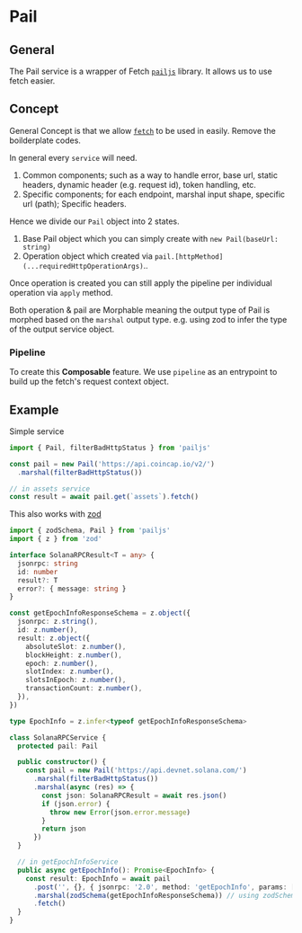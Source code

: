 # Pail

## General 

The Pail service is a wrapper of Fetch [`pailjs`](https://github.com/peatiscoding/pailjs) library. It allows us to use fetch easier.

## Concept

General Concept is that we allow [`fetch`](https://nodejs.org/en/blog/announcements/v18-release-announce) to be used in easily. Remove
the boilderplate codes.

In general every `service` will need.

1. Common components; such as a way to handle error, base url, static headers, dynamic header (e.g. request id), token handling, etc.
2. Specific components; for each endpoint, marshal input shape, specific url (path); Specific headers.

Hence we divide our `Pail` object into 2 states.

1. Base Pail object which you can simply create with `new Pail(baseUrl: string)`
1. Operation object which created via `pail.[httpMethod](...requiredHttpOperationArgs)`..

Once operation is created you can still apply the pipeline per individual operation via `apply` method.

Both operation & pail are Morphable meaning the output type of Pail is morphed based on the `marshal` output type. e.g. using zod to infer the type of the output service object.

### Pipeline

To create this **Composable** feature. We use `pipeline` as an entrypoint to build up the fetch's request context object.

## Example

Simple service

```ts
import { Pail, filterBadHttpStatus } from 'pailjs'

const pail = new Pail('https://api.coincap.io/v2/')
  .marshal(filterBadHttpStatus())

// in assets service
const result = await pail.get(`assets`).fetch()
```

This also works with [zod](https://zod.dev/)

```ts
import { zodSchema, Pail } from 'pailjs'
import { z } from 'zod'

interface SolanaRPCResult<T = any> {
  jsonrpc: string
  id: number
  result?: T
  error?: { message: string }
}

const getEpochInfoResponseSchema = z.object({
  jsonrpc: z.string(),
  id: z.number(),
  result: z.object({
    absoluteSlot: z.number(),
    blockHeight: z.number(),
    epoch: z.number(),
    slotIndex: z.number(),
    slotsInEpoch: z.number(),
    transactionCount: z.number(),
  }),
})

type EpochInfo = z.infer<typeof getEpochInfoResponseSchema>

class SolanaRPCService {
  protected pail: Pail

  public constructor() {
    const pail = new Pail('https://api.devnet.solana.com/')
      .marshal(filterBadHttpStatus())
      .marshal(async (res) => {
        const json: SolanaRPCResult = await res.json()
        if (json.error) {
          throw new Error(json.error.message)
        }
        return json
      })
  }

  // in getEpochInfoService
  public async getEpochInfo(): Promise<EpochInfo> {
    const result: EpochInfo = await pail
      .post('', {}, { jsonrpc: '2.0', method: 'getEpochInfo', params: [], id: 1 })
      .marshal(zodSchema(getEpochInfoResponseSchema)) // using zodSchema to morph the output type
      .fetch()
  }
}
```

